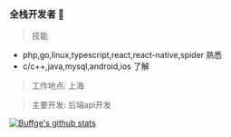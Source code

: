 ### 全栈开发者 👋

> 技能
  - php,go,linux,typescript,react,react-native,spider 熟悉
  - c/c++,java,mysql,android,ios 了解
> 工作地点: 上海

> 主要开发: 后端api开发

[![Buffge's github stats](https://github-readme-stats.vercel.app/api?username=buffge)](https://github.com/anuraghazra/github-readme-stats)


